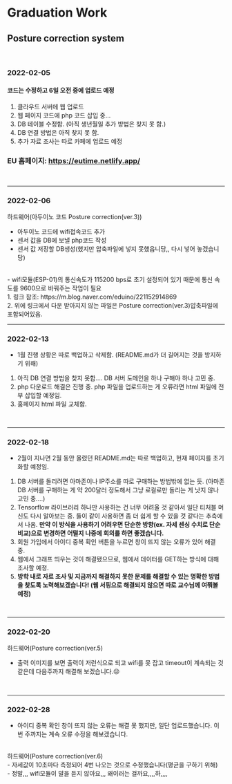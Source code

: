 # Graduation Work

## Posture correction system

<br/>

### 2022-02-05

#### 코드는 수정하고 6일 오전 중에 업로드 예정
1. 클라우드 서버에 웹 업로드
2. 웹 페이지 코드에 php 코드 삽입 중...
3. DB 테이블 수정함. (아직 생년월일 추가 방법은 찾지 못 함.)
4. DB 연결 방법은 아직 찾지 못 함.
5. 추가 자료 조사는 따로 카페에 업로드 예정

### EU 홈페이지: https://eutime.netlify.app/

<br/>

---
### 2022-02-06

하드웨어(아두이노 코드 Posture correction(ver.3))
- 아두이노 코드에 wifi접속코드 추가
- 센서 값을 DB에 보낼 php코드 작성
- 센서 값 저장할 DB생성(했지만 압축파일에 넣지 못했읍니당,, 다시 넣어 놓겠습니당)
<br/>
- wifi모듈(ESP-01)의 통신속도가 115200 bps로 초기 설정되어 있기 때문에 통신 속도를 9600으로 바꿔주는 작업이 필요 </br>
  1. 링크 참조: https://m.blog.naver.com/eduino/221152914869 </br>
  2. 위에 링크에서 다운 받아지지 않는 파일은 Posture correction(ver.3)압축파일에 포함되어있음.


<br/>

---
### 2022-02-13

- 1월 진행 상황은 따로 백업하고 삭제함. (README.md가 더 길어지는 것을 방지하기 위해)
1. 아직 DB 연결 방법을 찾지 못함.... DB 서버 도메인을 하나 구해야 하나 고민 중.
2. php 다운로드 해결은 진행 중. php 파일을 업로드하는 게 오류라면 html 파일에 전부 삽입할 예정임.
3. 홈페이지 html 파일 교체함.


<br/>

---
### 2022-02-18

- 2월이 지나면 2월 동안 올렸던 README.md는 따로 백업하고, 현재 페이지를 초기화할 예정임.

1. DB 서버를 돌리려면 아마존이나 IP주소를 따로 구매하는 방법밖에 없는 듯. (아마존 DB 서버를 구매하는 게 약 200달러 정도해서 그냥 로컬로만 돌리는 게 낫지 않나 고민 중....)
2. Tensorflow 라이브러리 하나만 사용하는 건 너무 어려울 것 같아서 일단 티처블 머신도 다시 알아보는 중. 둘이 같이 사용하면 좀 더 쉽게 할 수 있을 것 같다는 추측에서 나옴. **만약 이 방식을 사용하기 어려우면 단순한 방향(ex. 자세 센싱 수치로 단순 비교)으로 변경하면 어떨지 나중에 회의를 하면 좋겠습니다.**
3. 회원 가입에서 아이디 중복 확인 버튼을 누르면 창이 뜨지 않는 오류가 있어 해결 중.
4. 웹에서 그래프 띄우는 것이 해결됐으므로, 웹에서 데이터를 GET하는 방식에 대해 조사할 예정.
5. **방학 내로 자료 조사 및 지금까지 해결하지 못한 문제를 해결할 수 있는 명확한 방법을 찾도록 노력해보겠습니다! (웹 서핑으로 해결되지 않으면 따로 교수님께 여쭤볼 예정)**


<br/>


---
### 2022-02-20

하드웨어(Posture correction(ver.5)
- 출력 이미지를 보면 출력이 저런식으로 되고 wifi를 못 잡고 timeout이 계속되는 것 같은데 다음주까지 해결해 보겠습니다.😢


<br/>


---
### 2022-02-28

- 아이디 중복 확인 창이 뜨지 않는 오류는 해결 못 했지만, 일단 업로드했습니다. 이번 주까지는 계속 오류 수정을 해보겠습니다.

</br>
하드웨어(Posture correction(ver.6)</br>
- 자세값이 10초마다 측정되어 4번 나오는 것으로 수정했습니다(평균을 구하기 위해) </br>
- 정말,,, wifi모듈이 말을 듣지 않아요,,, 왜이러는 걸까요,,,,하,,,,

<br/>
